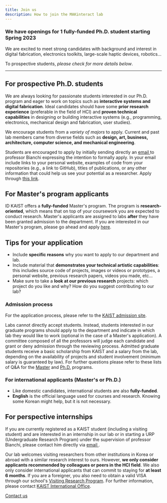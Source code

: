 ```yaml
---
title: Join us
description: How to join the MAKinteract lab
---
```


### We have openings for 1 fully-funded Ph.D. student starting Spring 2023

We are excited to meet strong candidates with background and interest in digital fabrication, electronics toolkits, large-scale haptic devices, robotics...

To prospective students, _please check for more details below_.

---

## For prospective Ph.D. students

We are always looking for passionate students interested in our Ph.D. program and eager to work on topics such as **interactive systems and digital fabrication**. Ideal candidates should have some **prior research experience** (preferable in the field of HCI) and **proven technical capabilities** in designing or building interactive systems (e.g., programming, electronics, mechanical design and fabrication, user studies).

We encourage students from a _variety of majors_ to apply. Current and past lab members came from diverse fields such as **design, art, business, architecture, computer science, and mechanical engineering**.

Students are encouraged to apply by initially sending directly an <a href="#" onclick="(function(){window.open('mailto:andrea@kaist.ac.kr');})()">email <i class="fas fa-envelope"></i></a> to professor Bianchi expressing the intention to formally apply. In your email include links to your personal website, examples of code from your repositories (e.g., a link to GitHub), titles of publications, or any other information that could help us see your potential as a researcher. Apply through [this link](https://admission.kaist.ac.kr).

## For Master's program applicants

ID KAIST offers a **fully-funded** Master's program. The program is **research-oriented**, which means that on top of your coursework you are expected to conduct research. Master's applicants are assigned to labs **after** they have been granted admission to the department. If you are interested in our Master's program, please go ahead and apply [here](https://admission.kaist.ac.kr).

## Tips for your application

- Include **specific reasons** why you want to apply to our department and lab.
- Include material that **demonstrates your technical artistic capabilities**: this includes source code of projects, images or videos or prototypes, a personal website, previous research papers, videos you made, etc...
- Make sure to take a **look at our previous research** projects: which project do you like and why? How do you suggest contributing to our lab?

### Admission process

For the application process, please refer to the [KAIST admission site](https://admission.kaist.ac.kr).

Labs cannot directly accept students. Instead, students interested in our graduate programs should apply to the department and indicate in which lab they would like to work (optional in the case of a Master's application). A committee composed of all the professors will judge each candidate and grant or deny admission through the reviewing process. Admitted graduate students receive a basic scholarship from KAIST and a salary from the lab, depending on the availability of projects and student involvement (minimum salary is guaranteed by law). For further questions please refer to these lists of Q&A for the [Master](http://id.kaist.ac.kr/index.php?mid=masterp#) and [Ph.D.](http://id.kaist.ac.kr/index.php?mid=phdp) programs.

### For international applicants (Master's or Ph.D.)

- Like domestic candidates, international students are also **fully-funded**.
- **English** is the official language used for courses and research. Knowing some Korean might help, but it is not necessary.

## For perspective internships

If you are currently registered as a KAIST student (including a visiting student) and are interested in an internship in our lab or in starting a URP (Undergraduate Research Program) under the supervision of professor Bianchi, please contact him directly via <a href="#" onclick="(function(){window.open('mailto:andrea@kaist.ac.kr');})()">email <i class="fas fa-envelope"></i></a>.

Our lab welcomes visiting researchers from other institutions in Korea or abroad with a similar research interest to ours. However, **we only consider applicants recommended by colleagues or peers in the HCI field**. We also only consider international applicants that can commit to staying for **at least 6 months**. If you are a foreigner, you also need to obtain a valid VISA through our school's [Visiting Research Program](https://io.kaist.ac.kr/menu/io.do?mguid=D4CD2D0A-21E5-E511-940C-2C44FD7DF8B9). For further information, please contact [KAIST International Office](https://io.kaist.ac.kr/).

<a href="contact.html" class="button button--large">Contact us</a>
